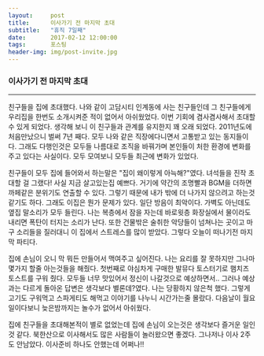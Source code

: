 ```yaml
---
layout:	    post
title: 	    이사가기 전 마지막 초대
subtitle:   "휴직 7일째"
date:       2017-02-12 12:00:00
tags:       포스팅
header-img: img/post-invite.jpg
---
```



### 이사가기 전 마지막 초대
----

친구들을 집에 초대했다. 나와 같이 고담시티 인계동에 사는 친구들인데 그 친구들에게 우리집을 한번도 소개시켜준 적이 없어서 아쉬웠었다. 이번 기회에 겸사겸사해서 초대할수 있게 되었다. 생각해 보니 이 친구들과 관계를 유지한지 꽤 오래 되었다. 2011년도에 처음만났으니 벌써 7년 째다. 모두 나와 같은 직장에다니면서 고통받고 있는 동지들이다. 그래도 다행인것은 모두들 나름대로 조직을 바꿔가며 본인들이 처한 환경에 변화를 주고 있다는 사실이다. 모두 모여보니 모두들 최근에 변화가 있었다.

친구들이 모두 집에 들어와서 하는말은 "집이 왜이렇게 아늑해?"였다. 녀석들을 진작 초대할 걸 그랬다! 사실 지금 살고있는집 예쁘다. 거기에 약간의 조명빨과 BGM을 더하면 까페같은 분위기도 연출할 수 있다. 그렇기 때문에 내가 밖에 더 나가지 않으려고 하는것 같기도 하다. 그래도 이집은 뭔가 문제가 있다. 일단 방음이 최악이다. 가벽도 아닌데도 옆집 말소리가 모두 들린다. 나는 복층에서 잠을 자는데 바로윗층 화장실에서 물이라도 내리면 폭탄이 터지는 소리가 난다. 또한 건물밖은 술취한 악당들이 넘쳐나는 곳이고 마구 소리들을 질러대니 이 집에서 스트레스를 많이 받았다. 그렇다 오늘이 떠나기전 마지막 파티다.

집에 손님이 오니 막 뭐든 만들어서 맥여주고 싶어진다. 나는 요리를 잘 못하지만 그나마 몇가지 할줄 아는것들을 해줬다.  첫번째로 야심차게 구매한 발뮤다 토스터기로 햄치즈 토스트를 구워 줬다. 모두들 너무 맛있어서 정신이 나갈것으로 예상하면서.. 그러나 예상과는 다르게 돌아온 답변은 생각보다 별론데?였다. 나는 당황하지 않은척 했다. 그렇게 고기도 구워먹고 스파게티도 해먹고 이야기를 나누니 시간가는줄 몰랐다. 다음날이 월요일이다보니 늦은밤까지는 놀수가 없어서 아쉬웠다. 

집에 친구들을 초대해본적이 별로 없었는데 집에 손님이 오는것은 생각보다 즐거운 일인것 같다. 북한산으로 이사해서도 많은 사람들이 놀러왔으면 좋겠다. 그나저나 이사 2주도 안남았다. 이사준비 하나도 안했는데 어쩌나!!


